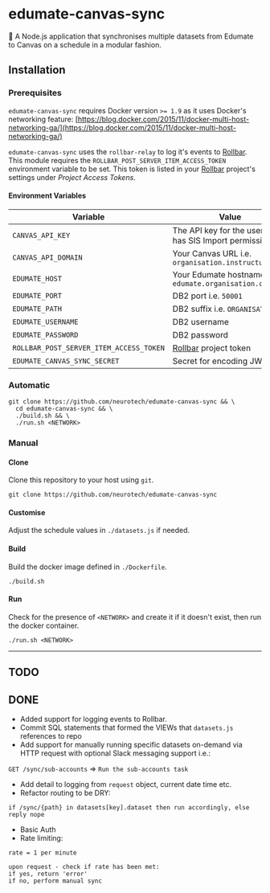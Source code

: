 # edumate-canvas-sync

:link: A Node.js application that synchronises multiple datasets from Edumate to Canvas on a schedule in a modular fashion.

## Installation

### Prerequisites

`edumate-canvas-sync` requires Docker version `>= 1.9` as it uses Docker's networking feature: [https://blog.docker.com/2015/11/docker-multi-host-networking-ga/](https://blog.docker.com/2015/11/docker-multi-host-networking-ga/)

`edumate-canvas-sync` uses the `rollbar-relay` to log it's events to [Rollbar](https://rollbar.com/). This module requires the `ROLLBAR_POST_SERVER_ITEM_ACCESS_TOKEN` environment variable to be set. This token is listed in your [Rollbar](https://rollbar.com/) project's settings under *Project Access Tokens*.

#### Environment Variables

Variable                                | Value
----------------------------------------|------
`CANVAS_API_KEY`                        | The API key for the user that has SIS Import permission.
`CANVAS_API_DOMAIN`                     | Your Canvas URL i.e. `organisation.instructure.com`
`EDUMATE_HOST`                          | Your Edumate hostname i.e. `edumate.organisation.com.au`
`EDUMATE_PORT`                          | DB2 port i.e. `50001`
`EDUMATE_PATH`                          | DB2 suffix i.e. `ORGANISATION`
`EDUMATE_USERNAME`                      | DB2 username
`EDUMATE_PASSWORD`                      | DB2 password
`ROLLBAR_POST_SERVER_ITEM_ACCESS_TOKEN` | [Rollbar](https://rollbar.com/) project token
`EDUMATE_CANVAS_SYNC_SECRET`            | Secret for encoding JWTs


### Automatic

```shell
git clone https://github.com/neurotech/edumate-canvas-sync && \
  cd edumate-canvas-sync && \
  ./build.sh && \
  ./run.sh <NETWORK>
```

### Manual

#### Clone

Clone this repository to your host using `git`.

```shell
git clone https://github.com/neurotech/edumate-canvas-sync
```

#### Customise

Adjust the schedule values in `./datasets.js` if needed.

#### Build

Build the docker image defined in `./Dockerfile`.

```shell
./build.sh
```

#### Run

Check for the presence of `<NETWORK>` and create it if it doesn't exist, then run the docker container.

```shell
./run.sh <NETWORK>
```

---

## TODO

## DONE

  - Added support for logging events to Rollbar.
  - Commit SQL statements that formed the VIEWs that `datasets.js` references to repo
  - Add support for manually running specific datasets on-demand via HTTP request with optional Slack messaging support i.e.:

  `GET /sync/sub-accounts` => `Run the sub-accounts task`

  - Add detail to logging from `request` object, current date time etc.
  - Refactor routing to be DRY:

 ```
 if /sync/{path} in datasets[key].dataset then run accordingly, else reply nope
 ```
  - Basic Auth
  - Rate limiting:

 ```
 rate = 1 per minute

 upon request - check if rate has been met:
 if yes, return 'error'
 if no, perform manual sync
 ```

